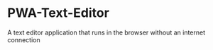 # PWA-Text-Editor
A text editor application that runs in the browser without an internet connection

